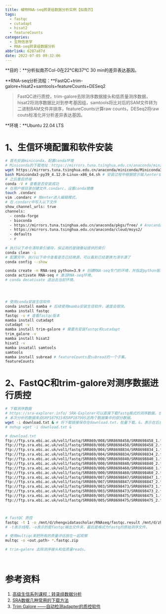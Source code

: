 ```yaml
---
title: 植物RNA-seq转录组数据分析实例【拟南芥】
tags:
  - fastqc
  - cutadapt
  - hisat2
  - featureCounts
categories:
  - 生物信息学
  - RNA-seq转录组数据分析
abbrlink: 6287a87d
date: 2022-07-05 09:32:06
---
```

**目的：**分析拟南芥Col-0在22℃和37℃ 30 min的差异表达基因。

**RNA-seq分析流程：**FastQC+trim-galore+hisat2+samtools+featureCounts+DESeq2

> FastQC进行质控，trim-galore去除测序数据接头和低质量测序数据，hisat2将测序数据比对到参考基因组，samtools将比对后的SAM文件转为二进制BAM文件并排序，featureCounts计算raw counts，DESeq2将raw couts标准化并分析差异表达基因。

**环境：**Ubuntu 22.04 LTS

<!-- more -->

# 1、生信环境配置和软件安装

```bash
# 首先安装miniconda，配置conda环境
# Miniconda的下载地址：https://mirrors.tuna.tsinghua.edu.cn/anaconda/miniconda/
wget https://mirrors.tuna.tsinghua.edu.cn/anaconda/miniconda/Miniconda3-py39_4.12.0-Linux-x86_64.sh
bash Miniconda3-py39_4.12.0-Linux-x86_64.sh # 安装过程中根据提示输入enter或yes。出现软件协议的时候，按q退出，之后输入yes同意。
# 之后重启终端
conda -V # 查看是否安装成功
# 在用户根目录创建文件.condarc，设置conda镜像
touch .condarc
vim .condarc # 按enter进入编辑模式。
# 在.condarc中写入以下文件
show_channel_urls: true
channels:
  - conda-forge
  - bioconda
  - https://mirrors.tuna.tsinghua.edu.cn/anaconda/pkgs/free/ # Anocanda清华镜像
  - https://mirrors.tuna.tsinghua.edu.cn/anaconda/cloud/msys2/
  - defaults
  - r
    
# 执行以下命令清除索引缓存，保证用的是镜像站提供的索引
conda clean -i
# 配置完毕，执行以下命令查看是否已经换源，可以看到已经更换为清华源了
conda config --show

conda create -n RNA-seq python=3.9 # 创建RNA-seq专门的环境，并指定python版本为3.9。-n参数表示环境名称。
conda activate RNA-seq # 激活RNA-seq环境。
# conda decativate 退出去当前环境。




# 使用conda安装生信软件
conda install mamba # 后续使用mamba安装生信软件，速度会很快。
mamba install fastqc
fastqc -v # 查看fastqc版本
mamba install cutadapt 
cutadapt -v
mamba install trim-galore # 需要先安装fastqc和cutadapt
trim_galore -v 
mamba install hisat2
hisat2 -v
mamba insatall samtools
samtools 
mamba install subread # featureCounts是subread的一个子集。
featureCounts
```

# 2、FastQC和trim-galore对测序数据进行质控

```bash
# 下载测序数据
# https://sra-explorer.info/ SRA-Explorer可以直接下载fastq格式的测序数据。也可以下载SRA格式的测序数据，再转为fastq格式，但纯属多此一举。
# 本次分析的数据来自SRP187923和SRP187905这两个数据集中的部分数据。
wget -i download.txt & # 将下载链接保存在download.txt，批量下载。&，表示在后台下载。还可以加一个nohup，这样使用服务器下载时即使关闭终端也可以继续下载
# nohup wget -i download.txt & 

# download.txt
ftp://ftp.sra.ebi.ac.uk/vol1/fastq/SRR869/008/SRR8698458/SRR8698458_1.fastq.gz
ftp://ftp.sra.ebi.ac.uk/vol1/fastq/SRR869/008/SRR8698458/SRR8698458_2.fastq.gz
ftp://ftp.sra.ebi.ac.uk/vol1/fastq/SRR869/004/SRR8698834/SRR8698834_1.fastq.gz
ftp://ftp.sra.ebi.ac.uk/vol1/fastq/SRR869/004/SRR8698834/SRR8698834_2.fastq.gz
ftp://ftp.sra.ebi.ac.uk/vol1/fastq/SRR869/000/SRR8698840/SRR8698840_1.fastq.gz
ftp://ftp.sra.ebi.ac.uk/vol1/fastq/SRR869/000/SRR8698840/SRR8698840_2.fastq.gz
ftp://ftp.sra.ebi.ac.uk/vol1/fastq/SRR869/000/SRR8698460/SRR8698460_1.fastq.gz
ftp://ftp.sra.ebi.ac.uk/vol1/fastq/SRR869/000/SRR8698460/SRR8698460_2.fastq.gz
ftp://ftp.sra.ebi.ac.uk/vol1/fastq/SRR869/007/SRR8698847/SRR8698847_1.fastq.gz
ftp://ftp.sra.ebi.ac.uk/vol1/fastq/SRR869/007/SRR8698847/SRR8698847_2.fastq.gz
ftp://ftp.sra.ebi.ac.uk/vol1/fastq/SRR869/003/SRR8698473/SRR8698473_1.fastq.gz
ftp://ftp.sra.ebi.ac.uk/vol1/fastq/SRR869/003/SRR8698473/SRR8698473_2.fastq.gz
ftp://ftp.sra.ebi.ac.uk/vol1/fastq/SRR869/005/SRR8698475/SRR8698475_1.fastq.gz
ftp://ftp.sra.ebi.ac.uk/vol1/fastq/SRR869/005/SRR8698475/SRR8698475_2.fastq.gz



# fastQC 质控
fastqc -t 1 -o /mnt/d/zhengxidatascholar/RNAseq/fastqc.result /mnt/d/zhengxidatascholar/RNAseq/fastq.rawdata/*.fastq.gz &
# -t表示线程，-o表示的是fastqc输出文件夹，最后是格式为fastq的原始测序文件。

# 使用multiqc来把所有的质量评估放在一起观察
multqc -o <out.path> *.fastqc.zip 

# trim-galore 去除测序接头和低质量reads。




```







# 参考资料

1. [高级生信系列课程：转录组数据分析](https://ke.qq.com/course/2993553)
1. [SRA数据几种常用的下载方法](https://www.jianshu.com/p/160144b64c93)
1. [Trim Galore ——自动检测adapter的质控软件](https://www.jianshu.com/p/7a3de6b8e503)

